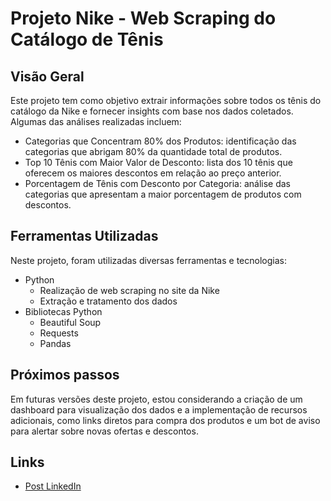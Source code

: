 # Projeto Nike - Web Scraping do Catálogo de Tênis

## Visão Geral
Este projeto tem como objetivo extrair informações sobre todos os tênis do catálogo da Nike e fornecer insights com base nos dados coletados. Algumas das análises realizadas incluem:

- Categorias que Concentram 80% dos Produtos: identificação das categorias que abrigam 80% da quantidade total de produtos.
- Top 10 Tênis com Maior Valor de Desconto: lista dos 10 tênis que oferecem os maiores descontos em relação ao preço anterior.
- Porcentagem de Tênis com Desconto por Categoria: análise das categorias que apresentam a maior porcentagem de produtos com descontos.
  
## Ferramentas Utilizadas
Neste projeto, foram utilizadas diversas ferramentas e tecnologias:

- Python
  * Realização de web scraping no site da Nike
  * Extração e tratamento dos dados
- Bibliotecas Python
  * Beautiful Soup
  * Requests
  * Pandas

## Próximos passos
Em futuras versões deste projeto, estou considerando a criação de um dashboard para visualização dos dados e a implementação de recursos adicionais, como links diretos para compra dos produtos e um bot de aviso para alertar sobre novas ofertas e descontos.

## Links
 - [Post LinkedIn](https://www.linkedin.com/posts/matheus-picotti-528904158_webscraping-dataanalytics-analisededados-activity-7106795209618829312-fjkZ?utm_source=share&utm_medium=member_desktop)
